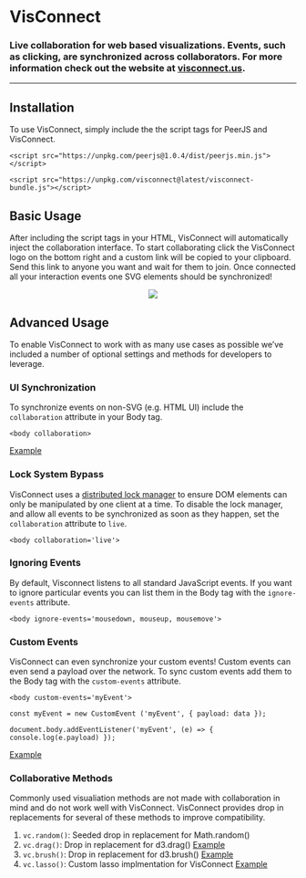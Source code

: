 # VisConnect 

### Live collaboration for web based visualizations. Events, such as clicking, are synchronized across collaborators. For more information check out the website at [visconnect.us](https://visconnect.us).


----

## Installation

To use VisConnect, simply include the the script tags for PeerJS and VisConnect. 

```<script src="https://unpkg.com/peerjs@1.0.4/dist/peerjs.min.js"></script>```

```<script src="https://unpkg.com/visconnect@latest/visconnect-bundle.js"></script>```

## Basic Usage

After including the script tags in your HTML, VisConnect will automatically inject the collaboration interface. To start collaborating click the VisConnect logo on the bottom right and a custom link will be copied to your clipboard. Send this link to anyone you want and wait for them to join. Once connected all your interaction events one SVG elements should be synchronized! 

<div style="text-align:center"><img src="https://i.imgur.com/LfjnzeO.gif"/></div>



## Advanced Usage

To enable VisConnect to work with as many use cases as possible we’ve included a number of optional settings and methods for developers to leverage.

### UI Synchronization 
To synchronize events on non-SVG (e.g. HTML UI) include the `collaboration` attribute in your Body tag.

```<body collaboration>```

[Example](https://visconnect.us/ff0f1abebb0a72520411940bf82cbedf/)

### Lock System Bypass
VisConnect uses a [distributed lock manager](https://en.wikipedia.org/wiki/Distributed_lock_manager) to ensure DOM elements can only be manipulated by one client at a time. To disable the lock manager, and allow all events to be synchronized as soon as they happen, set the `collaboration` attribute to `live`.

```<body collaboration='live'>```

### Ignoring Events 
By default, Visconnect listens to all standard JavaScript events. If you want to ignore particular events you can list them in the Body tag with the `ignore-events` attribute.

```<body ignore-events='mousedown, mouseup, mousemove'>```

### Custom Events 
VisConnect can even synchronize your custom events! Custom events can even send a payload over the network. To sync custom events add them to the Body tag with the `custom-events` attribute. 

```<body custom-events='myEvent'>```

```
const myEvent = new CustomEvent ('myEvent', { payload: data });

document.body.addEventListener('myEvent', (e) => { console.log(e.payload) });
```

[Example](https://visconnect.us/d29cd8bb5b596697d92f5da2e6d5c49c/)

### Collaborative Methods
Commonly used visualiation methods are not made with collaboration in mind and do not work well with VisConnect. VisConnect provides drop in replacements for several of these methods to improve compatibility. 

1. `vc.random()`: Seeded drop in replacement for Math.random() 
1. `vc.drag()`: Drop in replacement for d3.drag() [Example](https://visconnect.us/9129f44cea5aabd962b54e93b523e632/)
2. `vc.brush()`: Drop in replacement for d3.brush() [Example](https://visconnect.us/b2d66e94bf90016cb285ebc9515ebc0a/)
3. `vc.lasso()`: Custom lasso implmentation for VisConnect [Example](https://visconnect.us/994a1ab12de6fb4bf21ee5c7a2461466/)



